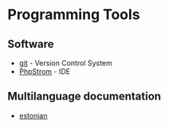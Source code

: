 # Programming Tools
## Software
* [git](https://git-scm.com/download/win) - Version Control System
* [PhpStrom](https://www.jetbrains.com/phpstorm/?fromMenu) - IDE
## Multilanguage documentation
* [estonian](https://github.com/AnnaKarutina/pvk_vs18_2/blob/master/README.md)